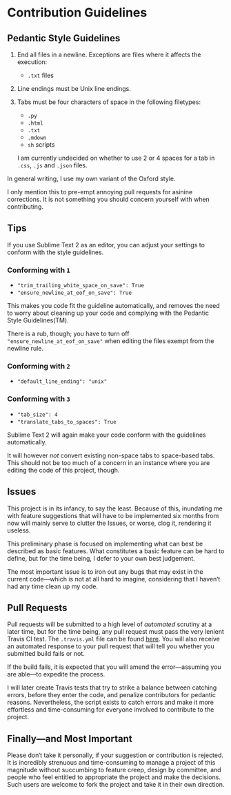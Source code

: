 Contribution Guidelines
=======================

Pedantic Style Guidelines
-------------------------
1. End all files in a newline. Exceptions are files where it affects the execution:
    * `.txt` files

2. Line endings must be Unix line endings.

3. Tabs must be four characters of space in the following filetypes:
    * `.py`
    * `.html`
    * `.txt`
    * `.mdown`
    * `sh` scripts

    I am currently undecided on whether to use 2 or 4 spaces for a tab in `.css`, `.js` and `.json` files.

In general writing, I use my own variant of the Oxford style.

I only mention this to pre-empt annoying pull requests for asinine corrections. It is not something you should concern yourself with when contributing.

Tips
----
If you use Sublime Text 2 as an editor, you can adjust your settings to conform with the style guidelines.

### Conforming with `1`
* `"trim_trailing_white_space_on_save": True`
* `"ensure_newline_at_eof_on_save": True`

This makes you code fit the guideline automatically, and removes the need to worry about cleaning up your code and complying with the Pedantic Style Guidelines(TM).

There is a rub, though; you have to turn off `"ensure_newline_at_eof_on_save"` when editing the files exempt from the newline rule.

### Conforming with `2`
* `"default_line_ending": "unix"`

### Conforming with `3`
* `"tab_size": 4`
* `"translate_tabs_to_spaces": True`

Sublime Text 2 will again make your code conform with the guidelines automatically.

It will however *not* convert existing non-space tabs to space-based tabs. This should not be too much of a concern in an instance where you are editing the code of this project, though.

Issues
------
This project is in its infancy, to say the least. Because of this, inundating me with feature suggestions that will have to be implemented six months from now will mainly serve to clutter the Issues, or worse, clog it, rendering it useless.

This preliminary phase is focused on implementing what can best be described as basic features. What constitutes a basic feature can be hard to define, but for the time being, I defer to your own best judgement.

The most important issue is to iron out any bugs that may exist in the current code—which is not at all hard to imagine, considering that I haven‘t had any time clean up my code.

Pull Requests
-------------
Pull requests will be submitted to a high level of *automated* scrutiny at a later time, but for the time being, any pull request must pass the very lenient Travis CI test. The `.travis.yml` file can be found [here](https://github.com/ndarville/pony-forum/blob/master/.travis.yml). You will also receive an automated response to your pull request that will tell you whether you submitted build fails or not.

If the build fails, it is expected that you will amend the error—assuming you are able—to expedite the process.

I will later create Travis tests that try to strike a balance between catching errors, before they enter the code, and penalize contributors for pedantic reasons. Nevertheless, the script exists to catch errors and make it more effortless and time-consuming for everyone involved to contribute to the project.

Finally—and Most Important
--------------------------
Please don‘t take it personally, if your suggestion or contribution is rejected. It is incredibly strenuous and time-consuming to manage a project of this magnitude without succumbing to feature creep, design by committee, and people who feel entitled to appropriate the project and make the decisions. Such users are welcome to fork the project and take it in their own direction.
